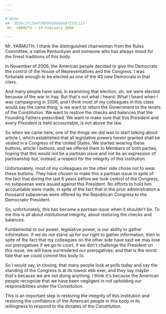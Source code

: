 ```yaml
---
---

# None
## `3b30c2fc2e4fd699dd9890e8f23d1115`
`Mr. YARMUTH — 14 February 2008`

---
```



Mr. YARMUTH. I thank the distinguished chairwoman from the Rules 
Committee, a native Kentuckyan and someone who has always stood for the 
finest traditions of this body.

In November of 2006, the American people decided to give the 
Democrats the control of the House of Representatives and the Congress. 
I was fortunate enough to be elected as one of the 43 new Democrats in 
that class.

And many people have said, in examining that election, oh, we were 
elected because of the war in Iraq. But that's not what I heard. What I 
heard when I was campaigning in 2006, and I think most of my colleagues 
in this class would say the same thing, is we want to return the 
Government to the tenets of the Constitution. We want to restore the 
checks and balances that the Founding Fathers prescribed. We want to 
make sure that this President and every President is held accountable, 
is not above the law.

So when we came here, one of the things we did was to start talking 
about article I, which established that all legislative powers herein 
granted shall be vested in a Congress of the United States. We started 
wearing these buttons, article I buttons, and we offered them to 
Members of both parties, hoping that this would not be a partisan issue 
and not be an expression of partisanship but, instead, a respect for 
the integrity of this institution.

Unfortunately, most of my colleagues on the other side chose not to 
wear these buttons. They have chosen to make this a partisan issue in 
spite of the fact that during the last 6 years before we took control 
of the Congress, no subpoenas were issued against this President. No 
efforts to hold him accountable were made, in spite of the fact that in 
the prior administration a thousand subpoenas were offered by the 
Republican Congress to the Democratic President.



So, unfortunately, this has become a partisan issue when it shouldn't 
be. To me this is all about institutional integrity, about restoring 
the checks and balances.

Fundamental to our power, legislative power, is our ability to gather 
information. If we do not stand up for our right to gather information, 
then in spite of the fact that my colleagues on the other side have 
said we may lose our prerogatives if we go to court, if we don't 
challenge the President on this issue, we will have surrendered our 
prerogatives; and that is the worst fate that we could commit this body 
to.

So I would say, in closing, that many people look at polls today and 
say the standing of the Congress is at its lowest ebb ever, and they 
say maybe that's because we are not doing anything. I think it's 
because the American people recognize that we have been negligent in 
not upholding our responsibilities under the Constitution.

This is an important step in restoring the integrity of this 
institution and restoring the confidence of the American people in this 
body in its willingness to respond to the dictates of the Constitution.